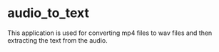# audio_to_text
 
This application is used for converting mp4 files to wav files and then extracting the text from the audio.
